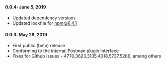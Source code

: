 #### 0.0.4: June 5, 2019
* Updated dependency versions
* Updated lockfile for npm@6.4.1

#### 0.0.3: May 29, 2019
* First public (beta) release
* Conforming to the internal Postman plugin interface
* Fixes for Github issues - 4770,3623,3135,4018,5737,5286, among others